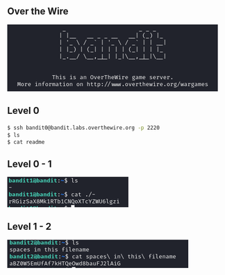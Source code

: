 ## Over the Wire

![alt text](image.png)




## Level 0

```bash
$ ssh bandit0@bandit.labs.overthewire.org -p 2220 
$ ls
$ cat readme
```

## Level 0 - 1

![alt text](image-1.png)



## Level 1 - 2
![alt text](image-2.png)